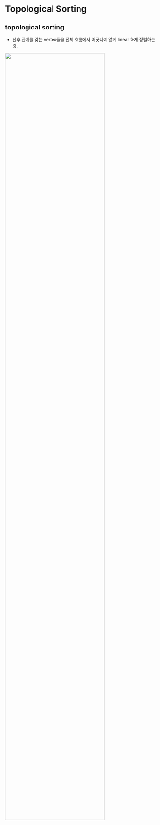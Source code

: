 # Topological Sorting

## topological sorting
  - 선후 관계를 갖는 vertex들을 전체 흐름에서 어긋나지 않게 linear 하게 정렬하는 것.

<img src="https://user-images.githubusercontent.com/59442344/119329393-21199700-bcc0-11eb-9c81-e7003721cdf2.png" width=80% height=80%>
